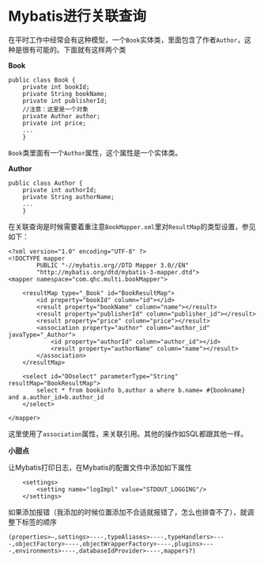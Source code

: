 # Mybatis进行关联查询

在平时工作中经常会有这种模型，一个`Book`实体类，里面包含了作者`Author`，这种是很有可能的。下面就有这样两个类

**Book**

```
public class Book {
    private int bookId;
    private String bookName;
    private int publisherId;
    //注意：这里是一个对象
    private Author author;
    private int price;
    ...
    }
```

`Book`类里面有一个`Author`属性，这个属性是一个实体类。

**Author**

```
public class Author {
    private int authorId;
    private String authorName;
    ...
    }
```

在关联查询是时候需要着重注意`BookMapper.xml`里对`ResultMap`的类型设置，参见如下：

```
<?xml version="1.0" encoding="UTF-8" ?>
<!DOCTYPE mapper
        PUBLIC "-//mybatis.org//DTD Mapper 3.0//EN"
        "http://mybatis.org/dtd/mybatis-3-mapper.dtd">
<mapper namespace="com.qhc.multi.bookMapper">

    <resultMap type="_Book" id="BookResultMap">
        <id property="bookId" column="id"></id>
        <result property="bookName" column="name"></result>
        <result property="publisherId" column="publisher_id"></result>
        <result property="price" column="price"></result>
        <association property="author" column="author_id" javaType="_Author">
            <id property="authorId" column="author_id"></id>
            <result property="authorName" column="name"></result>
        </association>
    </resultMap>

    <select id="OOselect" parameterType="String" resultMap="BookResultMap">
        select * from bookinfo b,author a where b.name= #{bookname} and a.author_id=b.author_id
    </select>

</mapper>
```

这里使用了`association`属性，来关联引用。其他的操作如SQL都跟其他一样。



**小甜点**

让Mybatis打印日志，在Mybatis的配置文件中添加如下属性

```
    <settings>
        <setting name="logImpl" value="STDOUT_LOGGING"/>
    </settings>
```

如果添加报错（我添加的时候位置添加不合适就报错了，怎么也排查不了），就调整下标签的顺序

```
(properties>—,settings>----,typeAliases>----,typeHandlers>----,objectFactory>----,objectWrapperFactory>----,plugins>----,environments>----,databaseIdProvider>----,mappers?)
```



